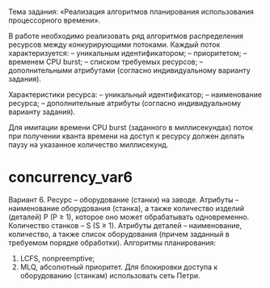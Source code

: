 Тема задания: «Реализация алгоритмов планирования использования процессорного времени».

В работе необходимо реализовать ряд алгоритмов распределения ресурсов между конкурирующими потоками.
Каждый поток характеризуется:
– уникальным идентификатором;
– приоритетом;
– временем CPU burst;
– списком требуемых ресурсов;
– дополнительными атрибутами (согласно индивидуальному варианту задания).

Характеристики ресурса:
– уникальный идентификатор;
– наименование ресурса;
– дополнительные атрибуты (согласно индивидуальному варианту задания).

Для имитации времени CPU burst (заданного в миллисекундах) поток
при получении кванта времени на доступ к ресурсу должен делать паузу
на указанное количество миллисекунд.



# concurrency_var6
Вариант 6. 
Ресурс – оборудование (станки) на заводе. 
Атрибуты – наименование оборудования (станка), а также количество изделий (деталей)
P (P ≥ 1), которое оно может обрабатывать одновременно.
Количество станков – S (S ≥ 1).
Атрибуты деталей – наименование, количество, а также список оборудования
(причем заданный в требуемом порядке обработки). 
Алгоритмы планирования:
1) LCFS, nonpreemptive;
2) MLQ, абсолютный приоритет.
Для блокировки доступа к оборудованию (станкам) использовать сеть Петри.